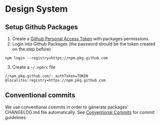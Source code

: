 # Design System

## Setup Github Packages
1. Create a [Github Personal Access Token](https://docs.github.com/en/authentication/keeping-your-account-and-data-secure/creating-a-personal-access-token) with packages permissions.
2. Login into Github Packages (the password should be the token created on the step before)

```
npm login --registry=https://npm.pkg.github.com
```

3. Create a `~/.npmrc` file

```
//npm.pkg.github.com/:_authToken=TOKEN
@localitos:registry=https://npm.pkg.github.com
```

## Conventional commits
We use conventional commits in order to generate packages' CHANGELOG.md file automatically.
See [Conventional Commits](https://conventionalcommits.org) for commit guidelines.


